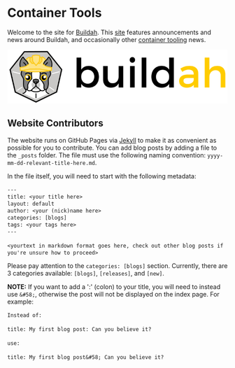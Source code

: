 # Container Tools

Welcome to the site for [Buildah](https://github.com/projectatomic/buildah/blob/master/README.md). This [site](https://containers.github.io/buildah.io) features announcements and news around Buildah, and occasionally other [container tooling](https://github.com/containers/) news.

![Buildah logo](https://github.com/containers/buildah.io/blob/master/images/buildah.png)

## Website Contributors

The website runs on GitHub Pages via [Jekyll](https://jekyllrb.com/) to make it as convenient as possible for you to contribute. You can add blog posts by adding a file to the `_posts` folder. The file must use the following naming convention: `yyyy-mm-dd-relevant-title-here.md`.

In the file itself, you will need to start with the following metadata:

```
---
title: <your title here>
layout: default
author: <your (nick)name here>
categories: [blogs]
tags: <your tags here>
---

<yourtext in markdown format goes here, check out other blog posts if you're unsure how to proceed>
```

Please pay attention to the `categories: [blogs]` section. Currently, there are 3 categories available: `[blogs]`, `[releases]`, and `[new]`.

**NOTE:** If you want to add a ':' (colon) to your title, you will need to instead use `&#58;`, otherwise the post will not be displayed on the index page.  For example:

```
Instead of:

title: My first blog post: Can you believe it?

use:

title: My first blog post&#58; Can you believe it?
```
